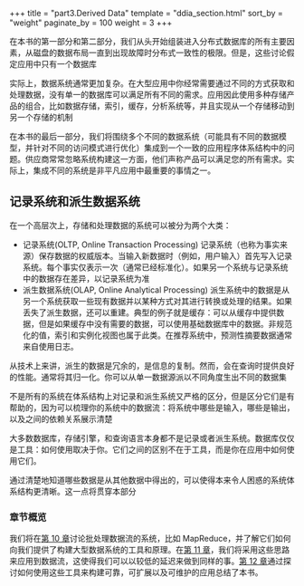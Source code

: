 +++
title = "part3.Derived Data"
template = "ddia_section.html"
sort_by = "weight"
paginate_by = 100
weight = 3
+++

在本书的第一部分和第二部分，我们从头开始组装进入分布式数据库的所有主要因素，从磁盘的数据布局一直到出现故障时分布式一致性的极限。但是，这些讨论假定应用中只有一个数据库

实际上，数据系统通常更加复杂。在大型应用中你经常需要通过不同的方式获取和处理数据，没有单一的数据库可以满足所有不同的需求。应用因此使用多种存储产品的组合，比如数据存储，索引，缓存，分析系统等，并且实现从一个存储移动到另一个存储的机制

在本书的最后一部分，我们将围绕多个不同的数据系统（可能具有不同的数据模型，并针对不同的访问模式进行优化）集成到一个一致的应用程序体系结构中的问题。供应商常常忽略系统构建这一方面，他们声称产品可以满足您的所有需求。实际上，集成不同的系统是非平凡应用中最重要的事情之一。

## 记录系统和派生数据系统

在一个高层次上，存储和处理数据的系统可以被分为两个大类：

- 记录系统(OLTP, Online Transaction Processing)
  记录系统（也称为事实来源）保存数据的权威版本。当输入新数据时（例如，用户输入）首先写入记录系统。每个事实仅表示一次（通常已经标准化）。如果另一个系统与记录系统中的数据存在差异，以记录系统为准
- 派生数据系统(OLAP, Online Analytical Processing)
  派生系统中的数据是从另一个系统获取一些现有数据并以某种方式对其进行转换或处理的结果。如果丢失了派生数据，还可以重建。典型的例子就是缓存：可以从缓存中提供数据，但是如果缓存中没有需要的数据，可以使用基础数据库中的数据。非规范化的值，索引和实例化视图也属于此类。在推荐系统中，预测性摘要数据通常来自使用日志。

从技术上来讲，派生的数据是冗余的，是信息的复制。然而，会在查询时提供良好的性能。通常将其归一化。你可以从单一数据源派以不同角度生出不同的数据集

不是所有的系统在体系结构上对记录和派生系统又严格的区分，但是区分它们是有帮助的，因为可以梳理你的系统中的数据流：将系统中哪些是输入，哪些是输出，以及之间的依赖关系展示清楚

大多数数据库，存储引擎，和查询语言本身都不是记录或者派生系统。数据库仅仅是工具：如何使用取决于你。它们之间的区别不在于工具，而是你在应用中如何使用它们。

通过清楚地知道哪些数据是从其他数据中得出的，可以使得本来令人困惑的系统体系结构更清晰。这一点将贯穿本部分

### 章节概览

我们将在[第 10 章](./chapter10-batchprocessing)讨论批处理数据流的系统，比如 MapReduce，并了解它们如何向我们提供了构建大型数据系统的工具和原理。在[第 11 章](./chapter11-streamprocessing)，我们将采用这些思路来应用到数据流，这使得我们可以以较低的延迟来做到同样的事。[第 12 章](./chapter12-thefutureofdatasystems)通过探讨如何使用这些工具来构建可靠，可扩展以及可维护的应用总结了本书。